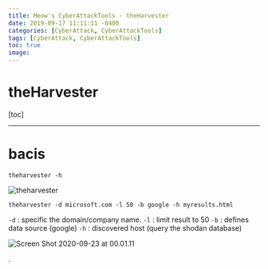```yaml
---
title: Meow's CyberAttackTools - theHarvester
date: 2019-09-17 11:11:11 -0400
categories: [CyberAttack, CyberAttackTools]
tags: [CyberAttack, CyberAttackTools]
toc: true
image:
---
```


# theHarvester

[toc]

---

# bacis

`theharvester -h`

![theharvester](https://i.imgur.com/GxxZgha.png)

`theharvester -d microsoft.com -l 50 -b google -h myresults.html`

`-d` : specific the domain/company name.
`-l` : limit result to 50
`-b` : defines data source (google)
`-h` : discovered host (query the shodan database)


![Screen Shot 2020-09-23 at 00.01.11](https://i.imgur.com/dGlsSyA.png)



.
